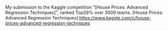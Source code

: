My submission to the Kaggle competition "[House Prices: Advanced Regression Techniques]", ranked Top29% over 3000 teams.
[House Prices: Advanced Regression Techniques]:https://www.kaggle.com/c/house-prices-advanced-regression-techniques
